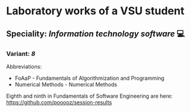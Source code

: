 # Laboratory works of a VSU student
## Speciality: ***Information technology software*** :computer:
### Variant: ***8***

Abbreviations:  
- FoAaP - Fundamentals of Algorithmization and Programming  
- Numerical Methods - Numerical Methods

Eighth and ninth in Fundamentals of Software Engineering are here: https://github.com/pooooz/session-results
